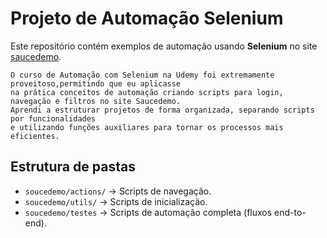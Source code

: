 
# Projeto de Automação Selenium

Este repositório contém exemplos de automação usando **Selenium** no site [saucedemo](https://www.saucedemo.com).

```
O curso de Automação com Selenium na Udemy foi extremamente proveitoso,permitindo que eu aplicasse 
na prática conceitos de automação criando scripts para login, navegação e filtros no site Saucedemo. 
Aprendi a estruturar projetos de forma organizada, separando scripts por funcionalidades 
e utilizando funções auxiliares para tornar os processos mais eficientes.

```


## Estrutura de pastas
- `soucedemo/actions/` → Scripts de navegação.
- `soucedemo/utils/` → Scripts de inicialização.
- `soucedemo/testes` → Scripts de automação completa (fluxos end-to-end).





